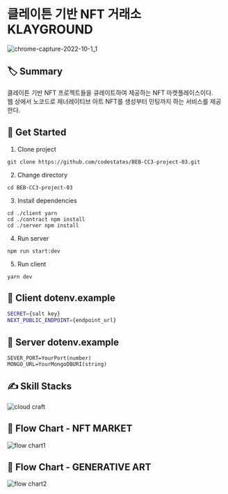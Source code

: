 # 클레이튼 기반 NFT 거래소 KLAYGROUND

![chrome-capture-2022-10-1_1](https://user-images.githubusercontent.com/68590947/199157968-756eb228-b96f-4609-b4dd-3e1b8359adcf.gif)

## 🏷 Summary

클레이튼 기반 NFT 프로젝트들을 큐레이트하여 제공하는 NFT 마켓플레이스이다.  
웹 상에서 노코드로 제너레이티브 아트 NFT를 생성부터 민팅까지 하는 서비스를 제공한다.

## 🚀 Get Started

1. Clone project

```shell
git clone https://github.com/codestates/BEB-CC3-project-03.git
```

2. Change directory

```shell
cd BEB-CC3-project-03
```

3. Install dependencies

```shell
cd ./client yarn
cd ./contract npm install
cd ./server npm install
```

4. Run server

```shell
npm run start:dev
```

5. Run client

```shell
yarn dev
```

## 📃 Client dotenv.example

```sh
SECRET={salt key}
NEXT_PUBLIC_ENDPOINT={endpoint_url}
```

## 📃 Server dotenv.example

```shell
SEVER_PORT=YourPort(number)
MONGO_URL=YourMongoDBURI(string)
```

## ✍ Skill Stacks

![cloud craft](https://user-images.githubusercontent.com/68590947/198989285-c207288f-028c-476c-bb0c-09521942588e.jpg)

## 🌊 Flow Chart - NFT MARKET

![flow chart1](https://user-images.githubusercontent.com/68590947/198974997-b7d7d26c-292e-40e1-99e9-191ec36ece25.jpg)

## 🌊 Flow Chart - GENERATIVE ART

![flow chart2](https://user-images.githubusercontent.com/68590947/198975351-ef521bf6-d9c6-44cf-ab1c-53734b01f6bf.jpg)
